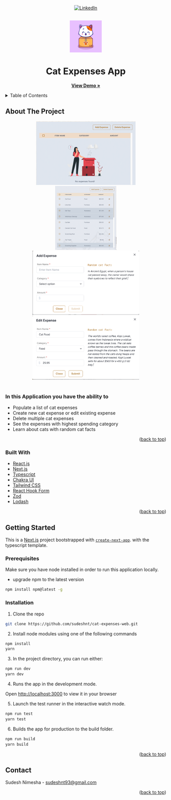 <div id="top"></div>
<div align="center">

[![LinkedIn][linkedin-shield]][linkedin-url]

</div>

<!-- PROJECT LOGO -->
<br />
<div align="center">
  <a href="">
    <img src="public/logo.jpg" alt="Logo" height="100">
  </a>
  <h1 align="center">Cat Expenses App</h1>
  <p align="center">
    <a href="https://cat-expenses-web.vercel.app/"><strong>View Demo »</strong></a>
    <br />
  </p>
</div>
<!-- TABLE OF CONTENTS -->
<details>
  <summary>Table of Contents</summary>
  <br />
  <ol>
    <li>
      <a href="#about-the-project">About The Project</a>
      <ul>
        <li><a href="#built-with">Built With</a></li>
      </ul>
    </li>
    <li>
      <a href="#getting-started">Getting Started</a>
      <ul>
        <li><a href="#prerequisites">Prerequisites</a></li>
        <li><a href="#installation">Installation</a></li>
      </ul>
    </li>
    <li><a href="#contact">Contact</a></li>
  </ol>
</details>

<!-- ABOUT THE PROJECT -->

## About The Project

<div align="center">
  <img src="public/app-screenshots/1.png" alt="Logo" height="200">
  <img src="public/app-screenshots/2.png" alt="Logo" height="200">
  <img src="public/app-screenshots/3.png" alt="Logo" height="200">
  <img src="public/app-screenshots/4.png" alt="Logo" height="200">
</div>
<br />

### In this Application you have the ability to

- Populate a list of cat expenses
- Create new cat expense or edit existing expense
- Delete multiple cat expenses
- See the expenses with highest spending category
- Learn about cats with random cat facts

<p align="right">(<a href="#top">back to top</a>)</p>

### Built With

<!-- - I have used [Vercel](https://vercel.com/) to host this application to provide a quick preview to the observers. -->

- [React.js](https://reactjs.org/)
- [Next.js](https://nextjs.org/docs)
- [Typescript](https://www.typescriptlang.org/)
- [Chakra UI](https://chakra-ui.com/)
- [Tailwind CSS](https://tailwindcss.com/)
- [React Hook Form](https://www.react-hook-form.com/)
- [Zod](https://zod.dev/)
- [Lodash](https://lodash.com/)

<p align="right">(<a href="#top">back to top</a>)</p>

<!-- GETTING STARTED -->

## Getting Started

This is a [Next.js](https://nextjs.org/) project bootstrapped with [`create-next-app`](https://github.com/vercel/next.js/tree/canary/packages/create-next-app). with the typescript template.

### Prerequisites

Make sure you have node installed in order to run this application locally.

- upgrade npm to the latest version

```sh
npm install npm@latest -g
```

### Installation

1. Clone the repo

```sh
git clone https://github.com/sudeshnt/cat-expenses-web.git
```

2. Install node modules using one of the following commands

```sh
npm install
yarn
```

3. In the project directory, you can run either:

```js
npm run dev
yarn dev
```

4. Runs the app in the development mode.

Open [http://localhost:3000](http://localhost:3000) to view it in your browser

5. Launch the test runner in the interactive watch mode.

```js
npm run test
yarn test
```

6. Builds the app for production to the build folder.

```js
npm run build
yarn build
```

<p align="right">(<a href="#top">back to top</a>)</p>

<!-- CONTACT -->

## Contact

Sudesh Nimesha - sudeshnt93@gmail.com

<p align="right">(<a href="#top">back to top</a>)</p>

<!-- MARKDOWN LINKS & IMAGES -->
<!-- https://www.markdownguide.org/basic-syntax/#reference-style-links -->

[linkedin-shield]: https://img.shields.io/badge/-LinkedIn-black.svg?style=for-the-badge&logo=linkedin&colorB=555
[linkedin-url]: https://www.linkedin.com/in/sudeshnt
